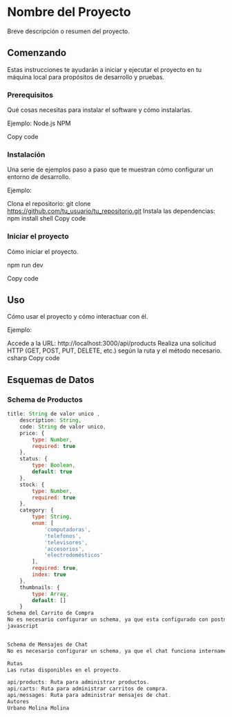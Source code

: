 # Nombre del Proyecto

Breve descripción o resumen del proyecto.

## Comenzando

Estas instrucciones te ayudarán a iniciar y ejecutar el proyecto en tu máquina local para propósitos de desarrollo y pruebas.

### Prerequisitos

Qué cosas necesitas para instalar el software y cómo instalarlas.

Ejemplo:
Node.js
NPM

Copy code

### Instalación

Una serie de ejemplos paso a paso que te muestran cómo configurar un entorno de desarrollo.

Ejemplo:

Clona el repositorio: git clone https://github.com/tu_usuario/tu_repositorio.git
Instala las dependencias: npm install
shell
Copy code

### Iniciar el proyecto

Cómo iniciar el proyecto.

npm run dev

Copy code

## Uso

Cómo usar el proyecto y cómo interactuar con él.

Ejemplo:

Accede a la URL: http://localhost:3000/api/products
Realiza una solicitud HTTP (GET, POST, PUT, DELETE, etc.) según la ruta y el método necesario.
csharp
Copy code

## Esquemas de Datos

### Schema de Productos

```javascript
title: String de valor unico ,
    description: String,
    code: String de valor unico,
    price: {
        type: Number,
        required: true
    },
    status: {
        type: Boolean,
        default: true
    },
    stock: {
        type: Number,
        required: true
    },
    category: {
        type: String,
        enum: [
            'computadoras',
            'telefonos',
            'televisores',
            'accesorios',
            'electrodomésticos'
        ],
        required: true,
        index: true
    },
    thumbnails: {
        type: Array,
        default: []
    }
Schema del Carrito de Compra
No es necesario configurar un schema, ya que esta configurado con postman.
javascript


Schema de Mensajes de Chat
No es necesario configurar un schema, ya que el chat funciona internamente en una página.

Rutas
Las rutas disponibles en el proyecto.

api/products: Ruta para administrar productos.
api/carts: Ruta para administrar carritos de compra.
api/messages: Ruta para administrar mensajes de chat.
Autores
Urbano Molina Molina